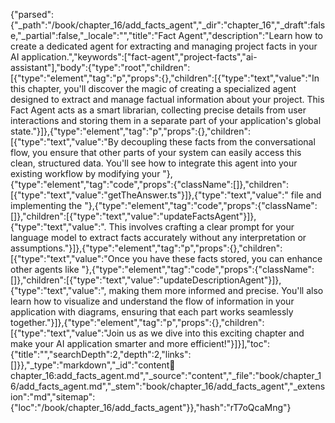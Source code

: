 {"parsed":{"_path":"/book/chapter_16/add_facts_agent","_dir":"chapter_16","_draft":false,"_partial":false,"_locale":"","title":"Fact Agent","description":"Learn how to create a dedicated agent for extracting and managing project facts in your AI application.","keywords":["fact-agent","project-facts","ai-assistant"],"body":{"type":"root","children":[{"type":"element","tag":"p","props":{},"children":[{"type":"text","value":"In this chapter, you'll discover the magic of creating a specialized agent designed to extract and manage factual information about your project. This Fact Agent acts as a smart librarian, collecting precise details from user interactions and storing them in a separate part of your application's global state."}]},{"type":"element","tag":"p","props":{},"children":[{"type":"text","value":"By decoupling these facts from the conversational flow, you ensure that other parts of your system can easily access this clean, structured data. You'll see how to integrate this agent into your existing workflow by modifying your "},{"type":"element","tag":"code","props":{"className":[]},"children":[{"type":"text","value":"getTheAnswer.ts"}]},{"type":"text","value":" file and implementing the "},{"type":"element","tag":"code","props":{"className":[]},"children":[{"type":"text","value":"updateFactsAgent"}]},{"type":"text","value":". This involves crafting a clear prompt for your language model to extract facts accurately without any interpretation or assumptions."}]},{"type":"element","tag":"p","props":{},"children":[{"type":"text","value":"Once you have these facts stored, you can enhance other agents like "},{"type":"element","tag":"code","props":{"className":[]},"children":[{"type":"text","value":"updateDescriptionAgent"}]},{"type":"text","value":", making them more informed and precise. You'll also learn how to visualize and understand the flow of information in your application with diagrams, ensuring that each part works seamlessly together."}]},{"type":"element","tag":"p","props":{},"children":[{"type":"text","value":"Join us as we dive into this exciting chapter and make your AI application smarter and more efficient!"}]}],"toc":{"title":"","searchDepth":2,"depth":2,"links":[]}},"_type":"markdown","_id":"content:book:chapter_16:add_facts_agent.md","_source":"content","_file":"book/chapter_16/add_facts_agent.md","_stem":"book/chapter_16/add_facts_agent","_extension":"md","sitemap":{"loc":"/book/chapter_16/add_facts_agent"}},"hash":"rT7oQcaMng"}